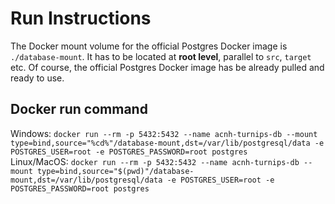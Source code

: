 # Run Instructions

The Docker mount volume for the official Postgres Docker image is `./database-mount`. It has to be located at **root level**, parallel to `src`, `target` etc. Of course, the official Postgres Docker image has be already pulled and ready to use.

## Docker run command

Windows: `docker run --rm -p 5432:5432 --name acnh-turnips-db --mount type=bind,source="%cd%"/database-mount,dst=/var/lib/postgresql/data -e POSTGRES_USER=root -e POSTGRES_PASSWORD=root postgres`\
Linux/MacOS: `docker run --rm -p 5432:5432 --name acnh-turnips-db --mount type=bind,source="$(pwd)"/database-mount,dst=/var/lib/postgresql/data -e POSTGRES_USER=root -e POSTGRES_PASSWORD=root postgres`
